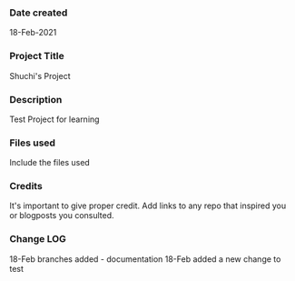### Date created
18-Feb-2021

### Project Title
Shuchi's Project

### Description
Test Project for learning

### Files used
Include the files used

### Credits
It's important to give proper credit. Add links to any repo that inspired you or blogposts you consulted.

### Change LOG
18-Feb branches added - documentation
18-Feb added a new change to test

